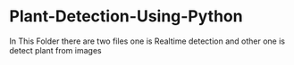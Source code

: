# Plant-Detection-Using-Python
In This Folder there are two  files one is Realtime detection and other one is detect plant from images
